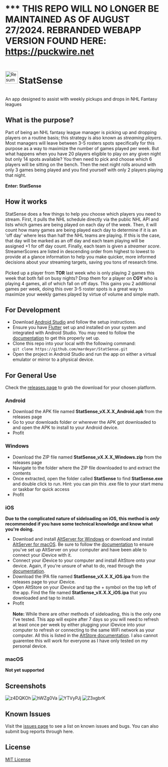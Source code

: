 # *** THIS REPO WILL NO LONGER BE MAINTAINED AS OF AUGUST 27/2024. REBRANDED WEBAPP VERSION FOUND HERE: https://puckwire.net

<div style="display: flex; align-items: center;">
  <img align="left" width="40" height="40" src="https://raw.githubusercontent.com/mardeyar/StatSense/master/windows/runner/resources/app_icon.ico" alt="Resume application project app icon">
  <h1>StatSense</h1>
</div>

An app designed to assist with weekly pickups and drops in NHL Fantasy leagues
## What is the purpose?
Part of being an NHL fantasy league manager is picking up and dropping players on a routine basis; this strategy is also known as *streaming players*. Most managers will leave between 3-5 rosters spots specifically for this purpose as a way to maximize the number of games played per week. But what happens when you have 20 players eligible to play on any given night but only 14 spots available? You then need to pick and choose which 6 players will be sitting on the bench. Then the next night rolls around with only 3 games being played and you find yourself with only 2 players playing that night.<br><br>
**Enter: StatSense**
## How it works
StatSense does a few things to help you choose which players you need to stream. First, it pulls the NHL schedule directly via the public NHL API and lists which games are being played on each day of the week. Then, it will count how many games are being played each day to determine if it is an 'off day' where less than half the NHL teams are playing. If this is the case, that day will be marked as an off day and each team playing will be assigned +1 for off day count. Finally, each team is given a *streamer score*. StreamerScores are listed in descending order from highest to lowest to provide at a glance information to help you make quicker, more informed decisions about your streaming targets, saving you tons of research time.<br><br> 
Picked up a player from **TOR** last week who is only playing 2 games this week that both fall on busy nights? Drop them for a player on **CGY** who is playing 4 games, all of which fall on off days. This gains you 2 additional games per week, doing this over 3-5 roster spots is a great way to maximize your weekly games played by virtue of volume and simple math.
## For Development 
* Download [Android Studio](https://developer.android.com/studio) and follow the setup instructions.
* Ensure you have [Flutter](https://docs.flutter.dev/get-started/install) set up and installed on your system and integrated with Android Studio. You may need to follow the [documentation](https://docs.flutter.dev/) to get this properly set up.
* Clone this repo into your local with the following command:<br>```git clone https://github.com/mardeyar/StatSense.git```
* Open the project in Android Studio and run the app on either a virtual emulator or mirror to a physical device.
## For General Use
Check the [releases page](https://github.com/mardeyar/StatSense/releases/latest) to grab the download for your chosen platform.
### Android
* Download the APK file named **StatSense_vX.X.X_Android.apk** from the releases page
* Go to your downloads folder or wherever the APK got downloaded to and open the APK to install to your Android device.
* Profit
### Windows
* Download the ZIP file named **StatSense_vX.X.X_Windows.zip** from the releases page
* Navigate to the folder where the ZIP file downloaded to and extract the contents
* Once extracted, open the folder called **StatSense** to find **StatSense.exe** and double click to run. Hint: you can pin this .exe file to your start menu or taskbar for quick access
* Profit
### iOS
**Due to the complicated nature of sideloading on iOS, this method is ***only*** recommended if you have some technical knowledge and know what you're doing.**
* Download and install [AltServer for Windows](https://cdn.altstore.io/file/altstore/altinstaller.zip) or download and install [AltServer for macOS](https://cdn.altstore.io/file/altstore/altserver.zip). Be sure to follow the [documentation](https://faq.altstore.io/) to ensure you've set up AltServer on your computer and have been able to connect your iDevice with it.
* Connect your iDevice to your computer and install AltStore onto your device. Again, if you're unsure of what to do, read through the [documentation](https://faq.altstore.io/).
* Download the IPA file named **StatSense_vX.X.X_iOS.ipa** from the releases page to your iDevice.
* Open AltStore on your iDevice and tap the + symbol on the top left of the app. Find the file named **StatSense_vX.X.X_iOS.ipa** that you downloaded and tap to install.
* Profit<br><br>
**Note:** While there are other methods of sideloading, this is the only one I've tested. This app will expire after 7 days so you will need to refresh at least once per week by either plugging your iDevice into your computer to refresh or connecting to the same WiFi network as your computer. All this is listed in the [AltStore documentation](https://faq.altstore.io/). I also cannot guarentee this will work for everyone as I have only tested on my personal device.
### macOS
**Not yet supported**
## Screenshots
![z4DQKOh](https://github.com/mardeyar/StatSense/assets/117761940/62742826-566d-4781-8f41-6715808eefe1)
![hWZg0Va](https://github.com/mardeyar/StatSense/assets/117761940/be5028e9-5d11-4b5d-9bf9-bf4d610bef9c)
![YTVyPJj](https://github.com/mardeyar/StatSense/assets/117761940/4075826c-8ab6-489b-bdc7-8afba47e62f2)
![Z3xgbrK](https://github.com/mardeyar/StatSense/assets/117761940/e4ba0065-6f31-4470-a9e7-35f721fb4eb1)
## Known Issues
Visit the [issues page](https://github.com/mardeyar/StatSense/issues) to see a list on known issues and bugs. You can also submit bug reports through here.
## License
[MIT License](https://github.com/mardeyar/nhl_streamers/blob/master/LICENSE.md)
